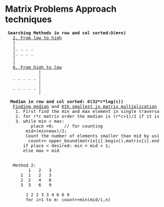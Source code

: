 # Matrix Problems Approach techniques 
  <pre>
 <b>Searching Methods in row and col sorted:O(m+n)</b>
   <a href="https://github.com/teja963/DSA_All_Models/blob/master/matrix/2.%20Search.cpp">2. From low to high</a>
   |
   |_ _ _ _ 
   |_ _ _ _
   |
   |
   <a href="https://github.com/teja963/DSA_All_Models/blob/master/matrix/6.%20Search%20in%20a%20row-column%20sorted%20matrix.cpp">6. From high to low</a>
             |
   _ _ _ _ _ |
             |
   _ _ _ _ _ |
             |
             
  <b>Median in row and col sorted: O(32*r*log(c))</b>
   <a href="https://github.com/teja963/DSA_All_Models/blob/master/matrix/3.%20median.cpp">Finding median</a> and <a href="https://github.com/teja963/DSA-and-MYSQL/blob/master/Matrix/kth%20smallest%20in%20matrix%20multiplication/11.%20kth%20smallest%20in%20matrix%20multiplication.cpp">Kth smallest in matrix multiplication</a></b>
    1. First find the min and max element in single traversal
    2. for r*c matrix order the median is (r*c+1)/2 if it is arranged in sorted order, so the desired place is (r*c+1)/2
    3. while min < max:
          place =0;    // for counting 
        mid=(min+max)/2;
        Count the number of elements smaller than mid by using upperbound which takes log(c) time for each row
         count+= upper_bound(matrix[i].begin(),matrix[i].end(), mid) -matrix[i].begin()
       if place < desired: min = mid + 1;
       else max = mid
       
       
   Method 2:
         1   2   3
      1  1   2   3
      2  2   4   6
      3  3   6   9
      
        1 2 2 3 3 4 6 6 9
        for i=1 to m: count+=min(mid/i,n)
      
   </pre>    
      
